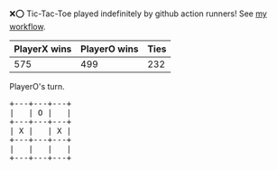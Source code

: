 :x::o: Tic-Tac-Toe played indefinitely by github action runners! See [my workflow](.github/workflows/play.yaml).

|PlayerX wins|PlayerO wins|Ties|
|-|-|-|
|575|499|232|

PlayerO's turn.

<pre>
+---+---+---+
|   | O |   |
+---+---+---+
| X |   | X |
+---+---+---+
|   |   |   |
+---+---+---+
</pre>